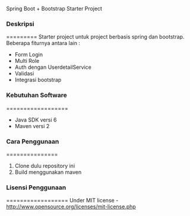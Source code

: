 Spring Boot + Bootstrap Starter Project

### Deskripsi
=========
Starter project untuk project berbasis spring dan bootstrap.
Beberapa fiturnya antara lain : 

*  Form Login
*  Multi Role 
*  Auth dengan UserdetailService
*  Validasi
*  Integrasi bootstrap

### Kebutuhan Software
==================
*  Java SDK versi 6
*  Maven versi 2

### Cara Penggunaan
===============
1. Clone dulu repository ini
2. Build menggunakan maven

### Lisensi Penggunaan
==================
Under MIT license - http://www.opensource.org/licenses/mit-license.php

